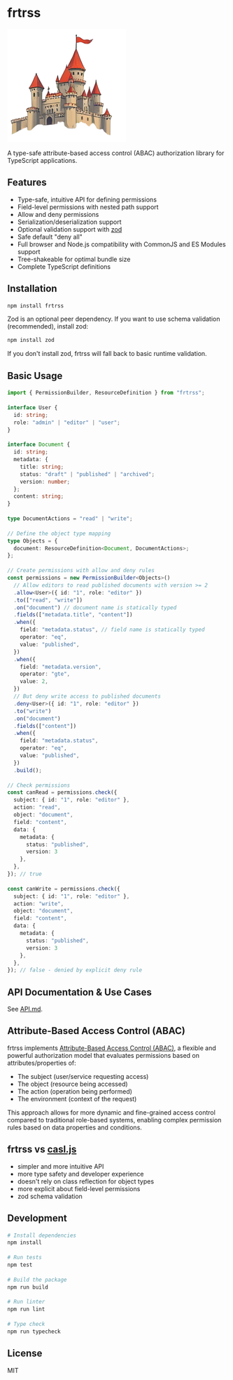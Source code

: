 # frtrss

![frtrss logo](logo.png)

A type-safe attribute-based access control (ABAC) authorization library for TypeScript applications.

## Features

- Type-safe, intuitive API for defining permissions
- Field-level permissions with nested path support
- Allow and deny permissions
- Serialization/deserialization support
- Optional validation support with [zod](https://github.com/colinhacks/zod)
- Safe default "deny all"
- Full browser and Node.js compatibility with CommonJS and ES Modules support
- Tree-shakeable for optimal bundle size
- Complete TypeScript definitions

## Installation

```bash
npm install frtrss
```

Zod is an optional peer dependency. If you want to use schema validation (recommended), install zod:

```bash
npm install zod
```

If you don't install zod, frtrss will fall back to basic runtime validation.

## Basic Usage

```typescript
import { PermissionBuilder, ResourceDefinition } from "frtrss";

interface User {
  id: string;
  role: "admin" | "editor" | "user";
}

interface Document {
  id: string;
  metadata: {
    title: string;
    status: "draft" | "published" | "archived";
    version: number;
  };
  content: string;
}

type DocumentActions = "read" | "write";

// Define the object type mapping
type Objects = {
  document: ResourceDefinition<Document, DocumentActions>;
};

// Create permissions with allow and deny rules
const permissions = new PermissionBuilder<Objects>()
  // Allow editors to read published documents with version >= 2
  .allow<User>({ id: "1", role: "editor" })
  .to(["read", "write"])
  .on("document") // document name is statically typed
  .fields(["metadata.title", "content"])    
  .when({
    field: "metadata.status", // field name is statically typed
    operator: "eq",
    value: "published",
  })
  .when({
    field: "metadata.version",
    operator: "gte",
    value: 2,
  })
  // But deny write access to published documents
  .deny<User>({ id: "1", role: "editor" })
  .to("write")
  .on("document")
  .fields(["content"])
  .when({
    field: "metadata.status",
    operator: "eq",
    value: "published",
  })
  .build();

// Check permissions
const canRead = permissions.check({
  subject: { id: "1", role: "editor" },
  action: "read",
  object: "document",
  field: "content",
  data: {
    metadata: { 
      status: "published",
      version: 3
    },
  },
}); // true

const canWrite = permissions.check({
  subject: { id: "1", role: "editor" },
  action: "write",
  object: "document",
  field: "content",
  data: {
    metadata: { 
      status: "published",
      version: 3
    },
  },
}); // false - denied by explicit deny rule
```

## API Documentation & Use Cases

See [API.md](./doc/API.md).

## Attribute-Based Access Control (ABAC)

frtrss implements [Attribute-Based Access Control (ABAC)](https://en.wikipedia.org/wiki/Attribute-based_access_control), a flexible and powerful authorization model that evaluates permissions based on attributes/properties of:

- The subject (user/service requesting access)
- The object (resource being accessed)
- The action (operation being performed)
- The environment (context of the request)

This approach allows for more dynamic and fine-grained access control compared to traditional role-based systems, enabling complex permission rules based on data properties and conditions.

## frtrss vs [casl.js](https://github.com/stalniy/casl)

* simpler and more intuitive API
* more type safety and developer experience
* doesn't rely on class reflection for object types
* more explicit about field-level permissions
* zod schema validation

## Development

```bash
# Install dependencies
npm install

# Run tests
npm test

# Build the package
npm run build

# Run linter
npm run lint

# Type check
npm run typecheck
```

## License

MIT
